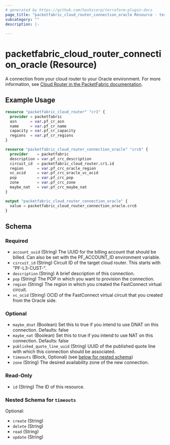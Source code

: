 ```yaml
---
# generated by https://github.com/hashicorp/terraform-plugin-docs
page_title: "packetfabric_cloud_router_connection_oracle Resource - terraform-provider-packetfabric"
subcategory: ""
description: |-
  
---
```


# packetfabric_cloud_router_connection_oracle (Resource)

A connection from your cloud router to your Oracle environment. For more information, see [Cloud Router in the PacketFabric documentation](https://docs.packetfabric.com/cr/).

## Example Usage

```terraform
resource "packetfabric_cloud_router" "cr1" {
  provider = packetfabric
  asn      = var.pf_cr_asn
  name     = var.pf_cr_name
  capacity = var.pf_cr_capacity
  regions  = var.pf_cr_regions
}

resource "packetfabric_cloud_router_connection_oracle" "crc6" {
  provider    = packetfabric
  description = var.pf_crc_description
  circuit_id  = packetfabric_cloud_router.cr1.id
  region      = var.pf_crc_oracle_region
  vc_ocid     = var.pf_crc_oracle_vc_ocid
  pop         = var.pf_crc_pop
  zone        = var.pf_crc_zone
  maybe_nat   = var.pf_crc_maybe_nat
}

output "packetfabric_cloud_router_connection_oracle" {
  value = packetfabric_cloud_router_connection_oracle.crc6
}
```

<!-- schema generated by tfplugindocs -->
## Schema

### Required

- `account_uuid` (String) The UUID for the billing account that should be billed. Can also be set with the PF_ACCOUNT_ID environment variable.
- `circuit_id` (String) Circuit ID of the target cloud router. This starts with "PF-L3-CUST-".
- `description` (String) A brief description of this connection.
- `pop` (String) The POP in which you want to provision the connection.
- `region` (String) The region in which you created the FastConnect virtual circuit.
- `vc_ocid` (String) OCID of the FastConnect virtual circuit that you created from the Oracle side.

### Optional

- `maybe_dnat` (Boolean) Set this to true if you intend to use DNAT on this connection. Defaults: false
- `maybe_nat` (Boolean) Set this to true if you intend to use NAT on this connection. Defaults: false
- `published_quote_line_uuid` (String) UUID of the published quote line with which this connection should be associated.
- `timeouts` (Block, Optional) (see [below for nested schema](#nestedblock--timeouts))
- `zone` (String) The desired availability zone of the new connection.

### Read-Only

- `id` (String) The ID of this resource.

<a id="nestedblock--timeouts"></a>
### Nested Schema for `timeouts`

Optional:

- `create` (String)
- `delete` (String)
- `read` (String)
- `update` (String)


